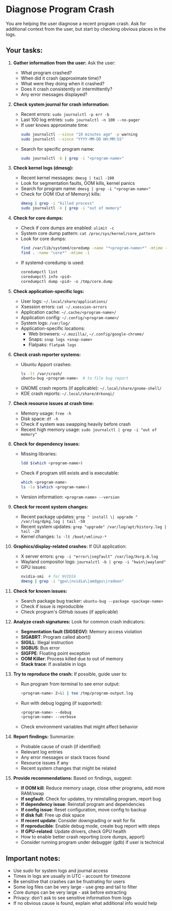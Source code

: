 # Diagnose Program Crash

You are helping the user diagnose a recent program crash. Ask for additional context from the user, but start by checking obvious places in the logs.

## Your tasks:

1. **Gather information from the user:**
   Ask the user:
   - What program crashed?
   - When did it crash (approximate time)?
   - What were they doing when it crashed?
   - Does it crash consistently or intermittently?
   - Any error messages displayed?

2. **Check system journal for crash information:**
   - Recent errors: `sudo journalctl -p err -b`
   - Last 100 log entries: `sudo journalctl -n 100 --no-pager`
   - If user knows approximate time:
     ```bash
     sudo journalctl --since "10 minutes ago" -p warning
     sudo journalctl --since "YYYY-MM-DD HH:MM:SS"
     ```
   - Search for specific program name:
     ```bash
     sudo journalctl -b | grep -i "<program-name>"
     ```

3. **Check kernel logs (dmesg):**
   - Recent kernel messages: `dmesg | tail -100`
   - Look for segmentation faults, OOM kills, kernel panics
   - Search for program name: `dmesg | grep -i "<program-name>"`
   - Check for OOM (Out of Memory) kills:
     ```bash
     dmesg | grep -i "killed process"
     sudo journalctl -k | grep -i "out of memory"
     ```

4. **Check for core dumps:**
   - Check if core dumps are enabled: `ulimit -c`
   - System core dump pattern: `cat /proc/sys/kernel/core_pattern`
   - Look for core dumps:
     ```bash
     find /var/lib/systemd/coredump -name "*<program-name>*" -mtime -1
     find . -name "core*" -mtime -1
     ```
   - If systemd-coredump is used:
     ```bash
     coredumpctl list
     coredumpctl info <pid>
     coredumpctl dump <pid> -o /tmp/core.dump
     ```

5. **Check application-specific logs:**
   - User logs: `~/.local/share/applications/`
   - Xsession errors: `cat ~/.xsession-errors`
   - Application cache: `~/.cache/<program-name>/`
   - Application config: `~/.config/<program-name>/`
   - System logs: `/var/log/`
   - Application-specific locations:
     - Web browsers: `~/.mozilla/`, `~/.config/google-chrome/`
     - Snaps: `snap logs <snap-name>`
     - Flatpaks: `flatpak logs`

6. **Check crash reporter systems:**
   - Ubuntu Apport crashes:
     ```bash
     ls -lt /var/crash/
     ubuntu-bug <program-name>  # to file bug report
     ```
   - GNOME crash reports (if applicable): `~/.local/share/gnome-shell/`
   - KDE crash reports: `~/.local/share/drkonqi/`

7. **Check resource issues at crash time:**
   - Memory usage: `free -h`
   - Disk space: `df -h`
   - Check if system was swapping heavily before crash
   - Recent high memory usage: `sudo journalctl | grep -i "out of memory"`

8. **Check for dependency issues:**
   - Missing libraries:
     ```bash
     ldd $(which <program-name>)
     ```
   - Check if program still exists and is executable:
     ```bash
     which <program-name>
     ls -la $(which <program-name>)
     ```
   - Version information: `<program-name> --version`

9. **Check for recent system changes:**
   - Recent package updates: `grep " install \| upgrade " /var/log/dpkg.log | tail -50`
   - Recent system updates: `grep "upgrade" /var/log/apt/history.log | tail -20`
   - Kernel changes: `ls -lt /boot/vmlinuz-*`

10. **Graphics/display-related crashes:**
    If GUI application:
    - X server errors: `grep -i "error\|segfault" /var/log/Xorg.0.log`
    - Wayland compositor logs: `journalctl -b | grep -i "kwin\|wayland"`
    - GPU issues:
      ```bash
      nvidia-smi  # for NVIDIA
      dmesg | grep -i "gpu\|nvidia\|amdgpu\|radeon"
      ```

11. **Check for known issues:**
    - Search package bug tracker: `ubuntu-bug --package <package-name>`
    - Check if issue is reproducible
    - Check program's GitHub issues (if applicable)

12. **Analyze crash signatures:**
    Look for common crash indicators:
    - **Segmentation fault (SIGSEGV)**: Memory access violation
    - **SIGABRT**: Program called abort()
    - **SIGILL**: Illegal instruction
    - **SIGBUS**: Bus error
    - **SIGFPE**: Floating point exception
    - **OOM Killer**: Process killed due to out of memory
    - **Stack trace**: If available in logs

13. **Try to reproduce the crash:**
    If possible, guide user to:
    - Run program from terminal to see error output:
      ```bash
      <program-name> 2>&1 | tee /tmp/program-output.log
      ```
    - Run with debug logging (if supported):
      ```bash
      <program-name> --debug
      <program-name> --verbose
      ```
    - Check environment variables that might affect behavior

14. **Report findings:**
    Summarize:
    - Probable cause of crash (if identified)
    - Relevant log entries
    - Any error messages or stack traces found
    - Resource issues if any
    - Recent system changes that might be related

15. **Provide recommendations:**
    Based on findings, suggest:
    - **If OOM kill**: Reduce memory usage, close other programs, add more RAM/swap
    - **If segfault**: Check for updates, try reinstalling program, report bug
    - **If dependency issue**: Reinstall program and dependencies
    - **If config issue**: Reset configuration, move config to backup
    - **If disk full**: Free up disk space
    - **If recent update**: Consider downgrading or wait for fix
    - **If reproducible**: Enable debug mode, create bug report with steps
    - **If GPU-related**: Update drivers, check GPU health
    - How to enable better crash reporting (core dumps, apport)
    - Consider running program under debugger (gdb) if user is technical

## Important notes:
- Use sudo for system logs and journal access
- Times in logs are usually in UTC - account for timezone
- Be sensitive that crashes can be frustrating for users
- Some log files can be very large - use grep and tail to filter
- Core dumps can be very large - ask before extracting
- Privacy: don't ask to see sensitive information from logs
- If no obvious cause is found, explain what additional info would help
